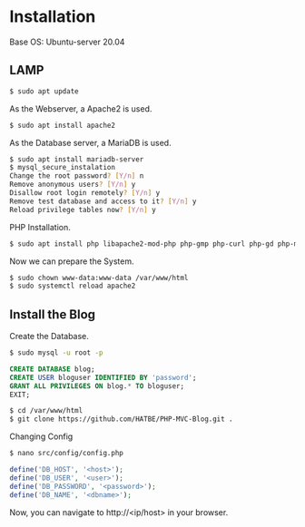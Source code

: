 # Installation

Base OS: Ubuntu-server 20.04

## LAMP

``` bash
$ sudo apt update
```

As the Webserver, a Apache2 is used.

``` bash
$ sudo apt install apache2
```

As the Database server, a MariaDB is used.

``` bash
$ sudo apt install mariadb-server
$ mysql_secure_instalation
Change the root password? [Y/n] n
Remove anonymous users? [Y/n] y
Disallow root login remotely? [Y/n] y
Remove test database and access to it? [Y/n] y
Reload privilege tables now? [Y/n] y
```  

PHP Installation.

``` bash
$ sudo apt install php libapache2-mod-php php-gmp php-curl php-gd php-mysql php-mbstring php-initl php-bcmath php-imagick php-xml php-zip
```

Now we can prepare the System.

``` bash
$ sudo chown www-data:www-data /var/www/html
$ sudo systemctl reload apache2
```

## Install the Blog

Create the Database.

``` bash
$ sudo mysql -u root -p
```

``` SQL
CREATE DATABASE blog;
CREATE USER bloguser IDENTIFIED BY 'password';
GRANT ALL PRIVILEGES ON blog.* TO bloguser;
EXIT;
```

``` bash
$ cd /var/www/html
$ git clone https://github.com/HATBE/PHP-MVC-Blog.git .
```

Changing Config

``` bash
$ nano src/config/config.php
``` 

``` php
define('DB_HOST', '<host>');
define('DB_USER', '<user>');
define('DB_PASSWORD', '<password>');
define('DB_NAME', '<dbname>');
```

Now, you can navigate to http://<ip/host> in your browser.